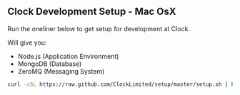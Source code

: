 ## Clock Development Setup - Mac OsX

Run the oneliner below to get setup for development at Clock.

Will give you:

* Node.js (Application Environment)
* MongoDB (Database)
* ZeroMQ (Messaging System)

```sh
curl -sSL https://raw.github.com/ClockLimited/setup/master/setup.sh | bash
```
